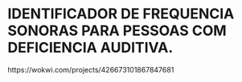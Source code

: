 <!DOCTYPE html>
<html lang="pt-BR">
<head>
    <meta charset="UTF-8">
    <meta name="viewport" content="width=device-width, initial-scale=1.0">
    <title>TCC</title>
</head>
<body>
    <h1>IDENTIFICADOR DE FREQUENCIA SONORAS PARA PESSOAS COM DEFICIENCIA AUDITIVA.</h1>
    <a> https://wokwi.com/projects/426673101867847681 </a>
</body>
</html>
